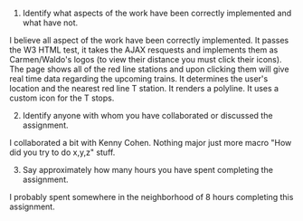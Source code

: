 1) Identify what aspects of the work have been correctly implemented and what have not.

I believe all aspect of the work have been correctly implemented. 
It passes the W3 HTML test, it takes the AJAX resquests and implements them as Carmen/Waldo's logos (to view their distance you must click their icons).
The page shows all of the red line stations and upon clicking them will give real time data regarding the upcoming trains.
It determines the user's location and the nearest red line T station.
It renders a polyline.
It uses a custom icon for the T stops.

2) Identify anyone with whom you have collaborated or discussed the assignment.

I collaborated a bit with Kenny Cohen. Nothing major just more macro "How did you try to do x,y,z" stuff.

3) Say approximately how many hours you have spent completing the assignment.

I probably spent somewhere in the neighborhood of 8 hours completing this assignment.
